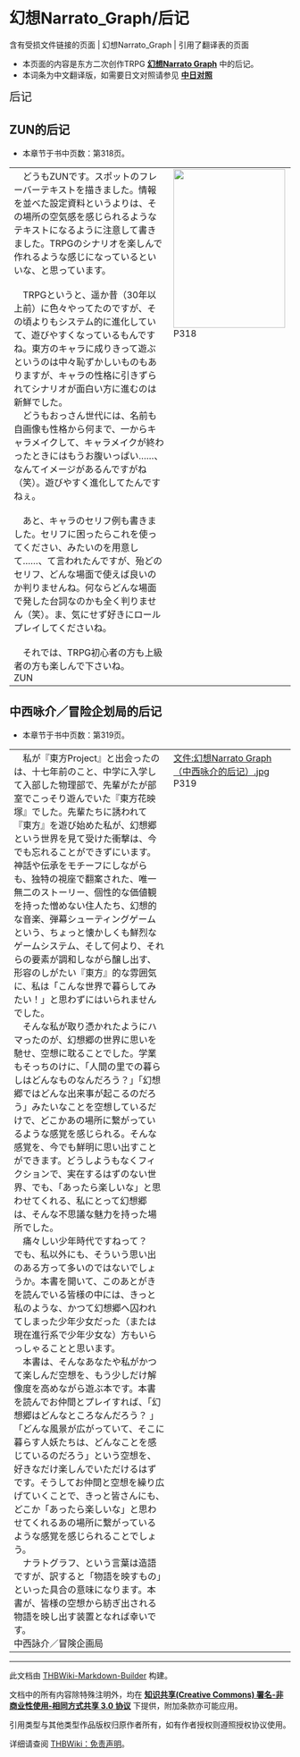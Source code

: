 # 幻想Narrato_Graph/后记

<!-- source html: G:\repos\THBWiki-Markdown-Builder\THBWikiMarkdown\Temp\main\0\0e\ns0%3A%E5%B9%BB%E6%83%B3Narrato_Graph%2F%E5%90%8E%E8%AE%B0.html -->

含有受损文件链接的页面 | 幻想Narrato_Graph | 引用了翻译表的页面

- 本页面的内容是东方二次创作TRPG **[幻想Narrato Graph](./幻想Narrato_Graph.md)** 中的后记。
- 本词条为中文翻译版，如需要日文对照请参见 **[中日对照](./幻想Narrato_Graph-后记-中日对照.md)** 

  
  

  
  
  

  

<big><big>后记</big></big>

## ZUN的后记
- 本章节于书中页数：第318页。


<table><tbody><tr align="left" valign="top"><td style="min-width:200px;"><div class="tt-ja tt-type-omake" lang="ja"><div class="poem">　どうもZUNです。スポットのフレーバーテキストを描きました。情報を並べた設定資料というよりは、その場所の空気感を感じられるようなテキストになるように注意して書きました。TRPGのシナリオを楽しんで作れるような感じになっているといいな、と思っています。<br><br>　TRPGというと、遥か昔（30年以上前）に色々やってたのですが、その頃よりもシステム的に進化していて、遊びやすくなっているもんですね。東方のキャラに成りきって遊ぶというのは中々恥ずかしいものもありますが、キャラの性格に引きずられてシナリオが面白い方に進むのは新鮮でした。<br>　どうもおっさん世代には、名前も自画像も性格から何まで、一からキャラメイクして、キャラメイクが終わったときにはもうお腹いっぱい……、なんてイメージがあるんですがね（笑）。遊びやすく進化してたんですねぇ。<br><br>　あと、キャラのセリフ例も書きました。セリフに困ったらこれを使ってください、みたいのを用意して……、て言われたんですが、殆どのセリフ、どんな場面で使えば良いのか判りませんね。何ならどんな場面で発した台詞なのかも全く判りません（笑）。ま、気にせず好きにロールプレイしてくださいね。<br><br>　それでは、TRPG初心者の方も上級者の方も楽しんで下さいね。</div></div><div class="tt-jar tt-type-omake" lang="ja"><div class="poem">ZUN</div></div></td><td width="200px"><div class="thumb tleft"><div class="thumbinner" style="width:202px;"><a href="./文件-幻想Narrato_Graph（ZUN的后记）.jpg.md" class="image"><img alt="" src="https://upload.thwiki.cc/thumb/6/65/%E5%B9%BB%E6%83%B3Narrato_Graph%EF%BC%88ZUN%E7%9A%84%E5%90%8E%E8%AE%B0%EF%BC%89.jpg/200px-%E5%B9%BB%E6%83%B3Narrato_Graph%EF%BC%88ZUN%E7%9A%84%E5%90%8E%E8%AE%B0%EF%BC%89.jpg" decoding="async" loading="lazy" width="200" height="284" class="thumbimage" srcset="https://upload.thwiki.cc/thumb/6/65/%E5%B9%BB%E6%83%B3Narrato_Graph%EF%BC%88ZUN%E7%9A%84%E5%90%8E%E8%AE%B0%EF%BC%89.jpg/300px-%E5%B9%BB%E6%83%B3Narrato_Graph%EF%BC%88ZUN%E7%9A%84%E5%90%8E%E8%AE%B0%EF%BC%89.jpg 1.5x, https://upload.thwiki.cc/thumb/6/65/%E5%B9%BB%E6%83%B3Narrato_Graph%EF%BC%88ZUN%E7%9A%84%E5%90%8E%E8%AE%B0%EF%BC%89.jpg/400px-%E5%B9%BB%E6%83%B3Narrato_Graph%EF%BC%88ZUN%E7%9A%84%E5%90%8E%E8%AE%B0%EF%BC%89.jpg 2x" data-file-width="1444" data-file-height="2048"></a>  <div class="thumbcaption"><div class="magnify"><a href="./文件-幻想Narrato_Graph（ZUN的后记）.jpg.md" class="internal" title="放大"></a></div>P318</div></div></div></td></tr></tbody></table>



## 中西咏介／冒险企划局的后记
- 本章节于书中页数：第319页。


<table><tbody><tr align="left" valign="top"><td style="min-width:200px;"><div class="tt-ja tt-type-omake" lang="ja"><div class="poem">　私が『東方Project』と出会ったのは、十七年前のこと、中学に入学して入部した物理部で、先輩がたが部室でこっそり遊んでいた『東方花映塚』でした。先輩たちに誘われて『東方』を遊び始めた私が、幻想郷という世界を見て受けた衝撃は、今でも忘れることができずにいます。神話や伝承をモチーフにしながらも、独特の視座で翻案された、唯一無二のストーリー、個性的な価値観を持った憎めない住人たち、幻想的な音楽、弾幕シューティングゲームという、ちょっと懐かしくも鮮烈なゲームシステム、そして何より、それらの要素が調和しながら醸し出す、形容のしがたい『東方』的な雰囲気に、私は「こんな世界で暮らしてみたい！」と思わずにはいられませんでした。<br>　そんな私が取り憑かれたようにハマったのが、幻想郷の世界に思いを馳せ、空想に耽ることでした。学業もそっちのけに、「人間の里での暮らしはどんなものなんだろう？」「幻想郷ではどんな出来事が起こるのだろう」みたいなことを空想しているだけで、どこかあの場所に繋がっているような感覚を感じられる。そんな感覚を、今でも鮮明に思い出すことができます。どうしようもなくフィクションで、実在するはずのない世界、でも、「あったら楽しいな」と思わせてくれる、私にとって幻想郷は、そんな不思議な魅力を持った場所でした。<br>　痛々しい少年時代ですねって？　でも、私以外にも、そういう思い出のある方って多いのではないでしょうか。本書を開いて、このあとがきを読んでいる皆様の中には、きっと私のような、かつて幻想郷へ囚われてしまった少年少女だった（または現在進行系で少年少女な）方もいらっしゃることと思います。<br>　本書は、そんなあなたや私がかつて楽しんだ空想を、もう少しだけ解像度を高めながら遊ぶ本です。本書を読んでお仲間とプレイすれば、「幻想郷はどんなところなんだろう？ 」「どんな風景が広がっていて、そこに暮らす人妖たちは、どんなことを感じているのだろう」という空想を、好きなだけ楽しんでいただけるはずです。そうしてお仲間と空想を繰り広げていくことで、きっと皆さんにも、どこか「あったら楽しいな」と思わせてくれるあの場所に繋がっているような感覚を感じられることでしょう。<br>　ナラトグラフ、という言葉は造語ですが、訳すると「物語を映すもの」といった具合の意味になります。本書が、皆様の空想から紡ぎ出される物語を映し出す装置となれば幸いです。</div></div><div class="tt-jar tt-type-omake" lang="ja"><div class="poem">中西詠介／冒険企画局</div></div></td><td width="200px"><div class="thumb tleft"><div class="thumbinner" style="width:202px;"><a href="/index.php?title=%E7%89%B9%E6%AE%8A:%E4%B8%8A%E4%BC%A0%E6%96%87%E4%BB%B6&amp;wpDestFile=%E5%B9%BB%E6%83%B3Narrato_Graph%EF%BC%88%E4%B8%AD%E8%A5%BF%E5%92%8F%E4%BB%8B%E7%9A%84%E5%90%8E%E8%AE%B0%EF%BC%89.jpg" class="new" title="文件:幻想Narrato Graph（中西咏介的后记）.jpg">文件:幻想Narrato Graph（中西咏介的后记）.jpg</a>  <div class="thumbcaption">P319</div></div></div></td></tr></tbody></table>






---

此文档由 [THBWiki-Markdown-Builder](https://github.com/Delsin-Yu/THBWiki-Markdown-Builder) 构建。

文档中的所有内容除特殊注明外，均在 [**知识共享(Creative Commons) 署名-非商业性使用-相同方式共享 3.0 协议**](https://creativecommons.org/licenses/by-sa/3.0/deed.zh-hans) 下提供，附加条款亦可能应用。

引用类型与其他类型作品版权归原作者所有，如有作者授权则遵照授权协议使用。

详细请查阅 [THBWiki：免责声明](https://thbwiki.cc/THBWiki:%E5%85%8D%E8%B4%A3%E5%A3%B0%E6%98%8E)。

